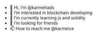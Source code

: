 - 👋 Hi, I’m @karmehads
- 👀 I’m interested in blockchain developing  
- 🌱 I’m currently learning js and solidity
- 💞️ I’m looking for friends
- 📫 How to reach me @karmeice

<!---
karmehads/karmehads is a ✨ special ✨ repository because its `README.md` (this file) appears on your GitHub profile.
You can click the Preview link to take a look at your changes.
--->
